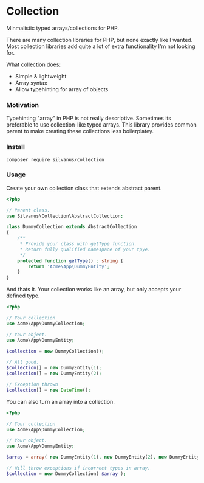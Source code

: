 # Collection

Minmalistic typed arrays/collections for PHP.

There are many collection libraries for PHP, but none exactly like I wanted. Most collection libraries add quite a lot of extra functionality I'm not looking for.

What collection does:
- Simple & lightweight
- Array syntax
- Allow typehinting for array of objects

### Motivation

Typehinting "array" in PHP is not really descriptive. Sometimes its preferable to use collection-like typed arrays. This library provides common parent to make creating these collections less boilerplatey.

### Install

`composer require silvanus/collection`

### Usage

Create your own collection class that extends abstract parent.

```php
<?php

// Parent class.
use Silvanus\Collection\AbstractCollection;

class DummyCollection extends AbstractCollection
{
    /**
     * Provide your class with getType function.
     * Return fully qualified namespace of your tpye. 
     */
    protected function getType() : string {
        return 'Acme\App\DummyEntity';
    }
}

```

And thats it. Your collection works like an array, but only accepts your defined type.

```php
<?php

// Your collection
use Acme\App\DummyCollection;

// Your object.
use Acme\App\DummyEntity;

$collection = new DummyCollection();

// All good.
$collection[] = new DummyEntity(1);
$collection[] = new DummyEntity(2);

// Exception thrown
$collection[] = new DateTime();

```

You can also turn an array into a collection.

```php
<?php

// Your collection
use Acme\App\DummyCollection;

// Your object.
use Acme\App\DummyEntity;

$array = array( new DummyEntity(1), new DummyEntity(2), new DummyEntity(3) );

// Will throw exceptions if incorrect types in array.
$collection = new DummyCollection( $array );

```
